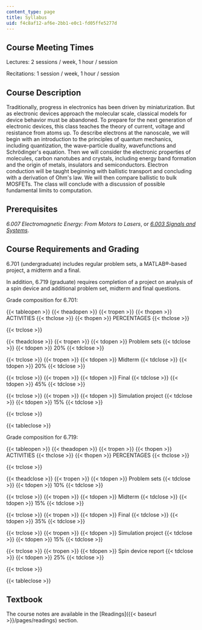 ```yaml
---
content_type: page
title: Syllabus
uid: f4c8af12-af6e-2bb1-e0c1-fd05ffe5277d
---
```


Course Meeting Times
--------------------

Lectures: 2 sessions / week, 1 hour / session

Recitations: 1 session / week, 1 hour / session

Course Description
------------------

Traditionally, progress in electronics has been driven by miniaturization. But as electronic devices approach the molecular scale, classical models for device behavior must be abandoned. To prepare for the next generation of electronic devices, this class teaches the theory of current, voltage and resistance from atoms up. To describe electrons at the nanoscale, we will begin with an introduction to the principles of quantum mechanics, including quantization, the wave-particle duality, wavefunctions and Schrödinger's equation. Then we will consider the electronic properties of molecules, carbon nanotubes and crystals, including energy band formation and the origin of metals, insulators and semiconductors. Electron conduction will be taught beginning with ballistic transport and concluding with a derivation of Ohm's law. We will then compare ballistic to bulk MOSFETs. The class will conclude with a discussion of possible fundamental limits to computation.

Prerequisites
-------------

_6.007 Electromagnetic Energy: From Motors to Lasers_, or _[6.003 Signals and Systems](/courses/6-003-signals-and-systems-fall-2011)_.

Course Requirements and Grading
-------------------------------

6.701 (undergraduate) includes regular problem sets, a MATLAB®-based project, a midterm and a final.

In addition, 6.719 (graduate) requires completion of a project on analysis of a spin device and additional problem set, midterm and final questions.

Grade composition for 6.701:

{{< tableopen >}}
{{< theadopen >}}
{{< tropen >}}
{{< thopen >}}
ACTIVITIES
{{< thclose >}}
{{< thopen >}}
PERCENTAGES
{{< thclose >}}

{{< trclose >}}

{{< theadclose >}}
{{< tropen >}}
{{< tdopen >}}
Problem sets
{{< tdclose >}}
{{< tdopen >}}
20%
{{< tdclose >}}

{{< trclose >}}
{{< tropen >}}
{{< tdopen >}}
Midterm
{{< tdclose >}}
{{< tdopen >}}
20%
{{< tdclose >}}

{{< trclose >}}
{{< tropen >}}
{{< tdopen >}}
Final
{{< tdclose >}}
{{< tdopen >}}
45%
{{< tdclose >}}

{{< trclose >}}
{{< tropen >}}
{{< tdopen >}}
Simulation project
{{< tdclose >}}
{{< tdopen >}}
15%
{{< tdclose >}}

{{< trclose >}}

{{< tableclose >}}

Grade composition for 6.719:

{{< tableopen >}}
{{< theadopen >}}
{{< tropen >}}
{{< thopen >}}
ACTIVITIES
{{< thclose >}}
{{< thopen >}}
PERCENTAGES
{{< thclose >}}

{{< trclose >}}

{{< theadclose >}}
{{< tropen >}}
{{< tdopen >}}
Problem sets
{{< tdclose >}}
{{< tdopen >}}
10%
{{< tdclose >}}

{{< trclose >}}
{{< tropen >}}
{{< tdopen >}}
Midterm
{{< tdclose >}}
{{< tdopen >}}
15%
{{< tdclose >}}

{{< trclose >}}
{{< tropen >}}
{{< tdopen >}}
Final
{{< tdclose >}}
{{< tdopen >}}
35%
{{< tdclose >}}

{{< trclose >}}
{{< tropen >}}
{{< tdopen >}}
Simulation project
{{< tdclose >}}
{{< tdopen >}}
15%
{{< tdclose >}}

{{< trclose >}}
{{< tropen >}}
{{< tdopen >}}
Spin device report
{{< tdclose >}}
{{< tdopen >}}
25%
{{< tdclose >}}

{{< trclose >}}

{{< tableclose >}}

Textbook
--------

The course notes are available in the [Readings]({{< baseurl >}}/pages/readings) section.